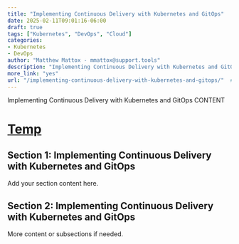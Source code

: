 ```yaml
---
title: "Implementing Continuous Delivery with Kubernetes and GitOps"
date: 2025-02-11T09:01:16-06:00
draft: true
tags: ["Kubernetes", "DevOps", "Cloud"]
categories:
- Kubernetes
- DevOps
author: "Matthew Mattox - mmattox@support.tools"
description: "Implementing Continuous Delivery with Kubernetes and GitOps"  # Add a brief description
more_link: "yes"
url: "/implementing-continuous-delivery-with-kubernetes-and-gitops/"  # Adjust as per the content
---
```


Implementing Continuous Delivery with Kubernetes and GitOps CONTENT

<!--more-->

# [Temp](#temp)
## Section 1: Implementing Continuous Delivery with Kubernetes and GitOps  
Add your section content here.

## Section 2: Implementing Continuous Delivery with Kubernetes and GitOps  
More content or subsections if needed.

